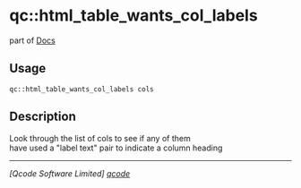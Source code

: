 qc::html_table_wants_col_labels
===============================

part of [Docs](.)

Usage
-----
`qc::html_table_wants_col_labels cols`

Description
-----------
Look through the list of cols to see if any of them<br/>have used a "label text" pair to indicate a column heading

----------------------------------
*[Qcode Software Limited] [qcode]*

[qcode]: http://www.qcode.co.uk "Qcode Software"